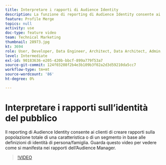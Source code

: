```yaml
---
title: Interpretare i rapporti di Audience Identity
description: La funzione di reporting di Audience Identity consente ai clienti di creare rapporti sulla popolazione totale di una caratteristica o di un segmento in base alle definizioni di identità di persona/famiglia. Guarda questo video per vedere come si manifesta nei rapporti dell’Audience Manager.
feature: Profile Merge
topics: null
activity: use
doc-type: feature video
team: Technical Marketing
thumbnail: 28973.jpg
kt: 3694
role: User, Developer, Data Engineer, Architect, Data Architect, Admin, Leader
level: Intermediate
exl-id: 90183636-e205-420b-bbcf-899a779f53a7
source-git-commit: 124f03208f2b4e3b109b3f02a2d3d59210da5cc7
workflow-type: tm+mt
source-wordcount: '86'
ht-degree: 0%

---
```


# Interpretare i rapporti sull’identità del pubblico

Il reporting di Audience Identity consente ai clienti di creare rapporti sulla popolazione totale di una caratteristica o di un segmento in base alle definizioni di identità di persona/famiglia. Guarda questo video per vedere come si manifesta nei rapporti dell’Audience Manager.

>[!VIDEO](https://video.tv.adobe.com/v/28973/?quality=12)
